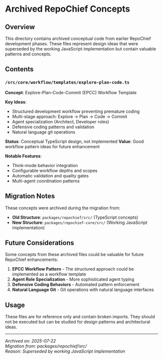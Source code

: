 # Archived RepoChief Concepts

## Overview

This directory contains archived conceptual code from earlier RepoChief development phases. These files represent design ideas that were superseded by the working JavaScript implementation but contain valuable patterns and concepts.

## Contents

### `/src/core/workflow/templates/explore-plan-code.ts`

**Concept**: Explore-Plan-Code-Commit (EPCC) Workflow Template

**Key Ideas**:
- Structured development workflow preventing premature coding
- Multi-stage approach: Explore → Plan → Code → Commit
- Agent specialization (Architect, Developer roles)
- Defensive coding patterns and validation
- Natural language git operations

**Status**: Conceptual TypeScript design, not implemented
**Value**: Good workflow pattern ideas for future enhancement

**Notable Features**:
- Think-mode behavior integration
- Configurable workflow depths and scopes
- Automatic validation and quality gates
- Multi-agent coordination patterns

## Migration Notes

These concepts were archived during the migration from:
- **Old Structure**: `packages/repochief/src/` (TypeScript concepts)
- **New Structure**: `packages/repochief-core/src/` (Working JavaScript implementation)

## Future Considerations

Some concepts from these archived files could be valuable for future RepoChief enhancements:

1. **EPCC Workflow Pattern** - The structured approach could be implemented as a workflow template
2. **Agent Role Specialization** - More sophisticated agent typing
3. **Defensive Coding Behaviors** - Automated pattern enforcement
4. **Natural Language Git** - Git operations with natural language interfaces

## Usage

These files are for reference only and contain broken imports. They should not be executed but can be studied for design patterns and architectural ideas.

---

*Archived on: 2025-07-22*  
*Migration from: packages/repochief/src/*  
*Reason: Superseded by working JavaScript implementation*